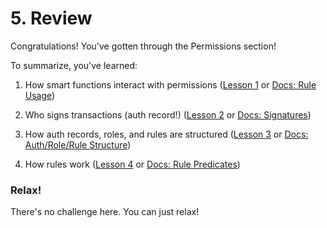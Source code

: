 # 5. Review

Congratulations! You've gotten through the Permissions section!

To summarize, you've learned:

1. How smart functions interact with permissions (<a href="/lesson/im-permissions/1" target="_blank">Lesson 1</a> or <a href="/docs/0.13.0/smart-functions/rules#rules-usage" target="_blank">Docs: Rule Usage</a>)

2. Who signs transactions (auth record!) (<a href="/lesson/im-permissions/2" target="_blank">Lesson 2</a> or <a href="/docs/0.13.0/identity/signatures" target="_blank">Docs: Signatures</a>)

3. How auth records, roles, and rules are structured (<a href="/lesson/im-permissions/3" target="_blank">Lesson 3</a> or <a href="/docs/0.13.0/smart-functions/rules#auth-role-rule-structure" target="_blank">Docs: Auth/Role/Rule Structure</a>)

4. How rules work (<a href="/lesson/im-permissions/4" target="_blank">Lesson 4</a> or <a href="/docs/0.13.0/smart-functions/rules#rule-predicates" target="_blank">Docs: Rule Predicates</a>)

<div class="challenge">
<h3>Relax!</h3>
<p>There's no challenge here. You can just relax!</p>
</div>
